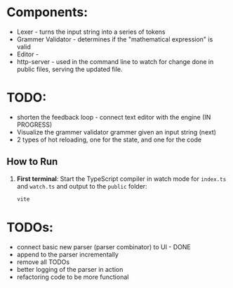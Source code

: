 # Components:
* Lexer - turns the input string into a series of tokens
* Grammer Validator - determines if the "mathematical expression" is valid
* Editor - 
* http-server - used in the command line to watch for change done in public files, serving the updated file.

# TODO:
* shorten the feedback loop - connect text editor with the engine (IN PROGRESS)
* Visualize the grammer validator grammer given an input string (next)
* 2 types of hot reloading, one for the state, and one for the code

## How to Run

1. **First terminal**: Start the TypeScript compiler in watch mode for `index.ts` and `watch.ts` and output to the `public` folder:
   ```sh
   vite
   ```


# TODOs:
   * connect basic new parser (parser combinator) to UI - DONE
   * append to the parser incrementally
   * remove all TODOs
   * better logging of the parser in action
   * refactoring code to be more functional







